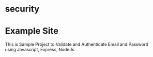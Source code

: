 # security

# Example Site

This is Sample Project to Validate and Authenticate Email and Password using Javascript, Express, NodeJs.

